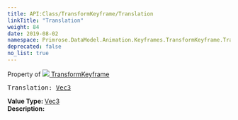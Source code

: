 ```yaml
---
title: API:Class/TransformKeyframe/Translation
linkTitle: "Translation"
weight: 84
date: 2019-08-02
namespace: Primrose.DataModel.Animation.Keyframes.TransformKeyframe.Translation
deprecated: false
no_list: true
---
```

Property of <a href="/docs/api-reference/Class/TransformKeyframe"><img src="/icons/silk/film.png"/>&nbsp;TransformKeyframe</a>
<pre class="method-declaration">
Translation: <a class="type" href="/docs/api-reference/DataType/Vec3">Vec3</a></pre>
<b>Value Type: </b>
<a class="type" href="/docs/api-reference/DataType/Vec3">Vec3</a>
<br/>
<b>Description: </b>